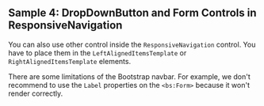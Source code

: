 ## Sample 4: DropDownButton and Form Controls in ResponsiveNavigation

You can also use other control inside the `ResponsiveNavigation` control.
You have to place them in the  `LeftAlignedItemsTemplate` or `RightAlignedItemsTemplate` elements.

There are some limitations of the Bootstrap navbar. For example, we don't recommend to use the `Label` properties on the `<bs:Form>` because it won't render correctly.
